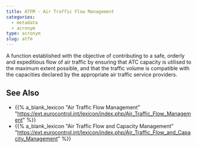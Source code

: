 ```yaml
---
title: ATFM - Air Traffic Flow Management
categories:
  - metadata
  - acronym
type: acronym
slug: atfm
---
```


A function established with the objective of contributing to a safe,
orderly and expeditious flow of air traffic by ensuring that ATC capacity
is utilised to the maximum extent possible, and that the traffic volume
is compatible with the capacities declared by the appropriate air traffic
service providers.

## See Also

* {{% a_blank_lexicon "Air Traffic Flow Management" "https://ext.eurocontrol.int/lexicon/index.php/Air_Traffic_Flow_Management" %}}
* {{% a_blank_lexicon "Air Traffic Flow and Capacity Management" "https://ext.eurocontrol.int/lexicon/index.php/Air_Traffic_Flow_and_Capacity_Management" %}}
